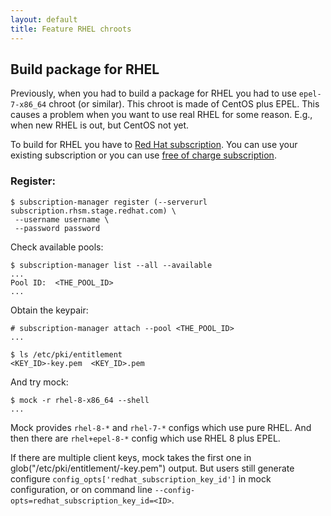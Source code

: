 ```yaml
---
layout: default
title: Feature RHEL chroots
---
```

## Build package for RHEL

Previously, when you had to build a package for RHEL you had to use `epel-7-x86_64` chroot (or similar). This chroot is made of CentOS plus EPEL. This causes a problem when you want to use real RHEL for some reason. E.g., when new RHEL is out, but CentOS not yet.

To build for RHEL you have to [Red Hat subscription](https://www.redhat.com/en/store/linux-platforms). You can use your existing subscription or you can use [free of charge subscription](https://developers.redhat.com/blog/2016/03/31/no-cost-rhel-developer-subscription-now-available/).


### Register:

```
$ subscription-manager register (--serverurl subscription.rhsm.stage.redhat.com) \
 --username username \
 --password password
```

Check available pools:

```
$ subscription-manager list --all --available
...
Pool ID:  <THE_POOL_ID>
...
```

Obtain the keypair:

```
# subscription-manager attach --pool <THE_POOL_ID>
...

$ ls /etc/pki/entitlement
<KEY_ID>-key.pem  <KEY_ID>.pem
```

And try mock:

```
$ mock -r rhel-8-x86_64 --shell
...
```

Mock provides `rhel-8-*` and `rhel-7-*` configs which use pure RHEL. And then there are `rhel+epel-8-*` config which use RHEL 8 plus EPEL.

If there are multiple client keys, mock takes the first one in
glob("/etc/pki/entitlement/<numeric-part>-key.pem") output.  But users
still generate configure `config_opts['redhat_subscription_key_id']` in mock
configuration, or on command line  `--config-opts=redhat_subscription_key_id=<ID>`.
